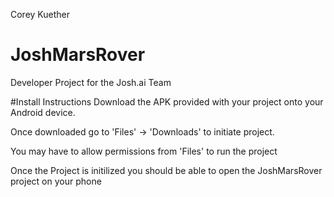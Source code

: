 Corey Kuether

# JoshMarsRover

Developer Project for the Josh.ai Team

#Install Instructions
Download the APK provided with your project onto your Android device.

Once downloaded go to 'Files' -> 'Downloads' to initiate project.

You may have to allow permissions from 'Files' to run the project

Once the Project is initilized you should be able to open the JoshMarsRover project on your phone
